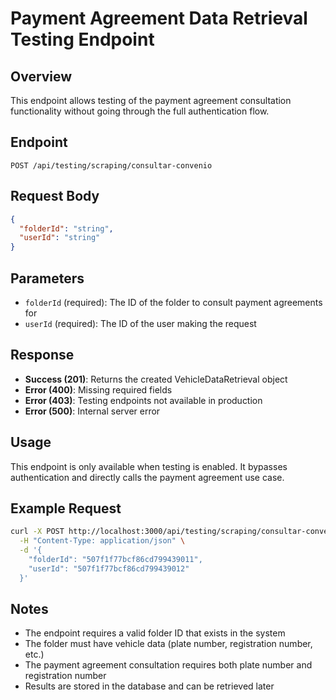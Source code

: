 # Payment Agreement Data Retrieval Testing Endpoint

## Overview
This endpoint allows testing of the payment agreement consultation functionality without going through the full authentication flow.

## Endpoint
`POST /api/testing/scraping/consultar-convenio`

## Request Body
```json
{
  "folderId": "string",
  "userId": "string"
}
```

## Parameters
- `folderId` (required): The ID of the folder to consult payment agreements for
- `userId` (required): The ID of the user making the request

## Response
- **Success (201)**: Returns the created VehicleDataRetrieval object
- **Error (400)**: Missing required fields
- **Error (403)**: Testing endpoints not available in production
- **Error (500)**: Internal server error

## Usage
This endpoint is only available when testing is enabled. It bypasses authentication and directly calls the payment agreement use case.

## Example Request
```bash
curl -X POST http://localhost:3000/api/testing/scraping/consultar-convenio \
  -H "Content-Type: application/json" \
  -d '{
    "folderId": "507f1f77bcf86cd799439011",
    "userId": "507f1f77bcf86cd799439012"
  }'
```

## Notes
- The endpoint requires a valid folder ID that exists in the system
- The folder must have vehicle data (plate number, registration number, etc.)
- The payment agreement consultation requires both plate number and registration number
- Results are stored in the database and can be retrieved later 